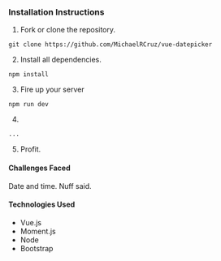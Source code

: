 ### Installation Instructions

1. Fork or clone the repository.
```
git clone https://github.com/MichaelRCruz/vue-datepicker
```

2. Install all dependencies.
```
npm install
```

3. Fire up your server
```
npm run dev
```

4.
```
...
```

5. Profit.

#### Challenges Faced

Date and time. Nuff said.

#### Technologies Used

* Vue.js
* Moment.js
* Node
* Bootstrap
